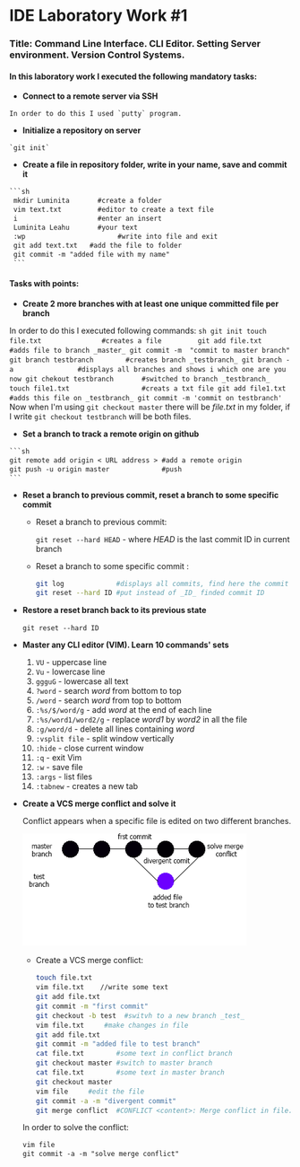 # IDE Laboratory Work #1

### Title: Command Line Interface. CLI Editor. Setting Server environment. Version Control Systems.

#### In this laboratory work I executed the following mandatory tasks:

   - **Connect to a remote server via SSH**

	In order to do this I used `putty` program. 
   - **Initialize a repository on server**
   
	`git init`
   - **Create a file in repository folder, write in your name, save and commit it**
  
   	```sh
	 mkdir Luminita 	  #create a folder
	 vim text.txt   	  #editor to create a text file
	 i              	  #enter an insert
	 Luminita Leahu		  #your text 
	 :wp				       #write into file and exit
	 git add text.txt   #add the file to folder
	 git commit -m "added file with my name"
	 ```
#### Tasks with points:

   - **Create 2 more branches with at least one unique committed file per branch**

   In order to do this I executed following commands:
	```sh
	git init
	touch file.txt	             #creates a file		
	git add file.txt             #adds file to branch _master_
	git commit -m  "commit to master branch"
	git branch testbranch        #creates branch _testbranch_
	git branch -a                #displays all branches and shows i which one are you now
	git chekout testbranch       #switched to branch _testbranch_
	touch file1.txt		     	     #creats a txt file
	git add file1.txt            #adds this file on _testbranch_
	git commit -m 'commit on testbranch'
	```
	Now when I'm using `git checkout master` there will be _file.txt_ in my folder, if I write `git checkout testbranch` will be both files.

   - **Set a branch to track a remote origin on github**

    ```sh
    git remote add origin < URL address > #add a remote origin
    git push -u origin master             #push
    ```

   - **Reset a branch to previous commit, reset a branch to some specific commit**

     - Reset a branch to previous commit:

       `git reset --hard HEAD`   - where _HEAD_ is the last commit ID in  current branch
     - Reset a branch to some specific commit :

       ```sh
       git log             #displays all commits, find here the commit to reset
       git reset --hard ID #put instead of _ID_ finded commit ID
       ```
   - **Restore a reset branch back to its previous state**

      `git reset --hard ID`

   - **Master any CLI editor (VIM). Learn 10 commands' sets**
       
       1. `VU` - uppercase line
       2. `Vu` - lowercase line
       3. `ggguG` - lowercase all text
       4. `?word` - search _word_ from bottom to top
       5. `/word` - search _word_ from top to bottom
       6. `:%s/$/word/g` - add _word_ at the end of each line
       7. `:%s/word1/word2/g` - replace _word1_ by _word2_ in all the file
       8. `:g/word/d`  - delete all lines containing _word_
       9. `:vsplit file` - split window vertically
       10. `:hide` - close current window
       11. `:q`    - exit Vim
       12. `:w`    - save file
       13. `:args` - list files
       14. `:tabnew` - creates a new tab 

   - **Create a VCS merge conflict and solve it**

      Conflict appears when a specific file is edited on two different branches. 

      ![Branches](https://raw.githubusercontent.com/TUM-FAF/FAF-121-Leahu-Luminita/master/IDE/Lab%231/branches.png)
      - Create a VCS merge conflict:
        ```sh
        touch file.txt
        vim file.txt    //write some text 
        git add file.txt
        git commit -m "first commit"
        git checkout -b test  #switvh to a new branch _test_
        vim file.txt     #make changes in file 
        git add file.txt
        git commit -m "added file to test branch"
        cat file.txt        #some text in conflict branch
        git checkout master #switch to master branch
        cat file.txt        #some text in master branch
        git checkout master 
        vim file     #edit the file
        git commit -a -m "divergent commit"
        git merge conflict  #CONFLICT <content>: Merge conflict in file.txt
        ```
        
      In order to solve the conflict:
        ```
        vim file     
        git commit -a -m "solve merge conflict"        
        ```


